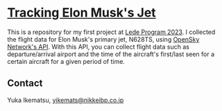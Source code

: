 # [Tracking Elon Musk's Jet](https://yikemats.github.io/Project1/)

This is a repository for my first project at [Lede Program 2023](https://ledeprogram.com/). I collected the flight data for Elon Musk's primary jet, N628TS, using [OpenSky Network's API](https://openskynetwork.github.io/opensky-api/rest.html). With this API, you can collect flight data such as departure/arrival airport and the time of the aircraft's first/last seen for a certain aircraft for a given period of time.


## Contact

Yuka Ikematsu, [yikemats@nikkeibp.co.jp](mailto:yikemats@nikkeibp.co.jp)
